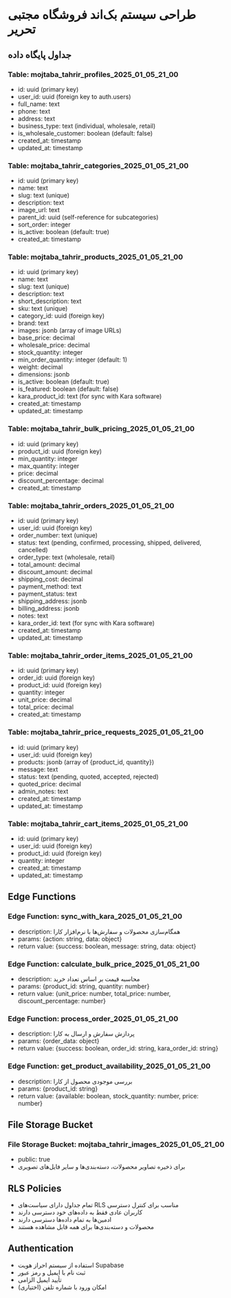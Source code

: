 # طراحی سیستم بک‌اند فروشگاه مجتبی تحریر

## جداول پایگاه داده

### Table: mojtaba_tahrir_profiles_2025_01_05_21_00
- id: uuid (primary key)
- user_id: uuid (foreign key to auth.users)
- full_name: text
- phone: text
- address: text
- business_type: text (individual, wholesale, retail)
- is_wholesale_customer: boolean (default: false)
- created_at: timestamp
- updated_at: timestamp

### Table: mojtaba_tahrir_categories_2025_01_05_21_00
- id: uuid (primary key)
- name: text
- slug: text (unique)
- description: text
- image_url: text
- parent_id: uuid (self-reference for subcategories)
- sort_order: integer
- is_active: boolean (default: true)
- created_at: timestamp

### Table: mojtaba_tahrir_products_2025_01_05_21_00
- id: uuid (primary key)
- name: text
- slug: text (unique)
- description: text
- short_description: text
- sku: text (unique)
- category_id: uuid (foreign key)
- brand: text
- images: jsonb (array of image URLs)
- base_price: decimal
- wholesale_price: decimal
- stock_quantity: integer
- min_order_quantity: integer (default: 1)
- weight: decimal
- dimensions: jsonb
- is_active: boolean (default: true)
- is_featured: boolean (default: false)
- kara_product_id: text (for sync with Kara software)
- created_at: timestamp
- updated_at: timestamp

### Table: mojtaba_tahrir_bulk_pricing_2025_01_05_21_00
- id: uuid (primary key)
- product_id: uuid (foreign key)
- min_quantity: integer
- max_quantity: integer
- price: decimal
- discount_percentage: decimal
- created_at: timestamp

### Table: mojtaba_tahrir_orders_2025_01_05_21_00
- id: uuid (primary key)
- user_id: uuid (foreign key)
- order_number: text (unique)
- status: text (pending, confirmed, processing, shipped, delivered, cancelled)
- order_type: text (wholesale, retail)
- total_amount: decimal
- discount_amount: decimal
- shipping_cost: decimal
- payment_method: text
- payment_status: text
- shipping_address: jsonb
- billing_address: jsonb
- notes: text
- kara_order_id: text (for sync with Kara software)
- created_at: timestamp
- updated_at: timestamp

### Table: mojtaba_tahrir_order_items_2025_01_05_21_00
- id: uuid (primary key)
- order_id: uuid (foreign key)
- product_id: uuid (foreign key)
- quantity: integer
- unit_price: decimal
- total_price: decimal
- created_at: timestamp

### Table: mojtaba_tahrir_price_requests_2025_01_05_21_00
- id: uuid (primary key)
- user_id: uuid (foreign key)
- products: jsonb (array of {product_id, quantity})
- message: text
- status: text (pending, quoted, accepted, rejected)
- quoted_price: decimal
- admin_notes: text
- created_at: timestamp
- updated_at: timestamp

### Table: mojtaba_tahrir_cart_items_2025_01_05_21_00
- id: uuid (primary key)
- user_id: uuid (foreign key)
- product_id: uuid (foreign key)
- quantity: integer
- created_at: timestamp
- updated_at: timestamp

## Edge Functions

### Edge Function: sync_with_kara_2025_01_05_21_00
- description: همگام‌سازی محصولات و سفارش‌ها با نرم‌افزار کارا
- params: {action: string, data: object}
- return value: {success: boolean, message: string, data: object}

### Edge Function: calculate_bulk_price_2025_01_05_21_00
- description: محاسبه قیمت بر اساس تعداد خرید
- params: {product_id: string, quantity: number}
- return value: {unit_price: number, total_price: number, discount_percentage: number}

### Edge Function: process_order_2025_01_05_21_00
- description: پردازش سفارش و ارسال به کارا
- params: {order_data: object}
- return value: {success: boolean, order_id: string, kara_order_id: string}

### Edge Function: get_product_availability_2025_01_05_21_00
- description: بررسی موجودی محصول از کارا
- params: {product_id: string}
- return value: {available: boolean, stock_quantity: number, price: number}

## File Storage Bucket

### File Storage Bucket: mojtaba_tahrir_images_2025_01_05_21_00
- public: true
- برای ذخیره تصاویر محصولات، دسته‌بندی‌ها و سایر فایل‌های تصویری

## RLS Policies

- تمام جداول دارای سیاست‌های RLS مناسب برای کنترل دسترسی
- کاربران عادی فقط به داده‌های خود دسترسی دارند
- ادمین‌ها به تمام داده‌ها دسترسی دارند
- محصولات و دسته‌بندی‌ها برای همه قابل مشاهده هستند

## Authentication

- استفاده از سیستم احراز هویت Supabase
- ثبت نام با ایمیل و رمز عبور
- تأیید ایمیل الزامی
- امکان ورود با شماره تلفن (اختیاری)